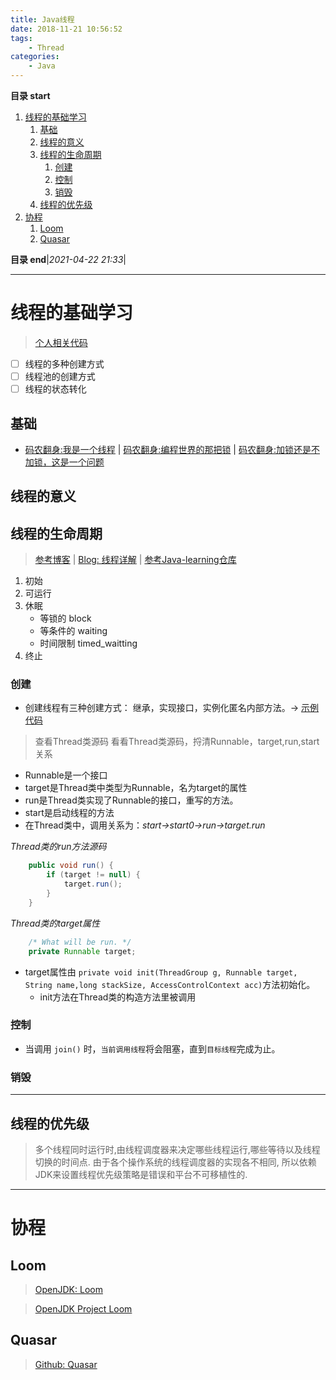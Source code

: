 ```yaml
---
title: Java线程
date: 2018-11-21 10:56:52
tags: 
    - Thread
categories: 
    - Java
---
```


**目录 start**

1. [线程的基础学习](#线程的基础学习)
    1. [基础](#基础)
    1. [线程的意义](#线程的意义)
    1. [线程的生命周期](#线程的生命周期)
        1. [创建](#创建)
        1. [控制](#控制)
        1. [销毁](#销毁)
    1. [线程的优先级](#线程的优先级)
1. [协程](#协程)
    1. [Loom](#loom)
    1. [Quasar](#quasar)

**目录 end**|_2021-04-22 21:33_|
****************************************
# 线程的基础学习
> [个人相关代码](https://github.com/Kuangcp/JavaBase/tree/thread/src/main/java/com/github/kuangcp)

- [ ] 线程的多种创建方式
- [ ] 线程池的创建方式
- [ ] 线程的状态转化

## 基础
- [码农翻身:我是一个线程](https://mp.weixin.qq.com/s?__biz=MzAxOTc0NzExNg==&mid=416915373&idx=1&sn=f80a13b099237534a3ef777d511d831a&scene=21#wechat_redirect) | [码农翻身:编程世界的那把锁](https://mp.weixin.qq.com/s?__biz=MzAxOTc0NzExNg==&mid=2665513653&idx=1&sn=e30c18c0c1780fb3ef0cdb858ee5201e&chksm=80d67af6b7a1f3e059466302c2c04c14d097c1a5de01cf986df84d4677299542f12b974dfde3&scene=21#wechat_redirect) | [码农翻身:加锁还是不加锁，这是一个问题 ](https://mp.weixin.qq.com/s?__biz=MzAxOTc0NzExNg==&mid=2665513692&idx=1&sn=ef2416a4bb96d64db77e32d5b4c7967e&chksm=80d67a9fb7a1f3898e513cc1d9e96841610bb84aed2dc24cab2d403e74e317e3c447e45e7611&scene=21#wechat_redirect)

## 线程的意义
## 线程的生命周期
> [参考博客](https://segmentfault.com/a/1190000005006079) | [Blog: 线程详解](http://www.cnblogs.com/riskyer/p/3263032.html) | [参考Java-learning仓库](https://github.com/brianway/java-learning)

1. 初始
1. 可运行
1. 休眠
    - 等锁的 block
    - 等条件的 waiting
    - 时间限制 timed_waitting
1. 终止

### 创建
- 创建线程有三种创建方式： 继承，实现接口，实例化匿名内部方法。-> [示例代码](https://github.com/Kuangcp/JavaBase/blob/master/concurrency/src/main/java/thread/HowToCreateThread.java)

> 查看Thread类源码 看看Thread类源码，捋清Runnable，target,run,start关系
- Runnable是一个接口
- target是Thread类中类型为Runnable，名为target的属性
- run是Thread类实现了Runnable的接口，重写的方法。
- start是启动线程的方法
- 在Thread类中，调用关系为：_start->start0->run->target.run_

_Thread类的run方法源码_
```java
    public void run() {
        if (target != null) {
            target.run();
        }
    }
```
_Thread类的target属性_
```java
    /* What will be run. */
    private Runnable target;
```
- target属性由 `private void init(ThreadGroup g, Runnable target, String name,long stackSize, AccessControlContext acc)`方法初始化。
    - init方法在Thread类的构造方法里被调用

### 控制
- 当调用 `join()` 时，`当前调用线程`将会阻塞，直到`目标线程`完成为止。 

### 销毁

************************
## 线程的优先级
> 多个线程同时运行时,由线程调度器来决定哪些线程运行,哪些等待以及线程切换的时间点. 由于各个操作系统的线程调度器的实现各不相同, 所以依赖JDK来设置线程优先级策略是错误和平台不可移植性的.

************************

# 协程
## Loom
> [OpenJDK: Loom](https://openjdk.java.net/projects/loom/)

> [OpenJDK Project Loom](https://www.baeldung.com/openjdk-project-loom)

## Quasar
> [Github: Quasar](https://github.com/puniverse/quasar)

